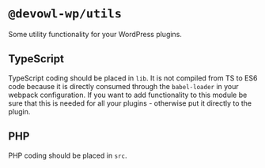 # `@devowl-wp/utils`

Some utility functionality for your WordPress plugins.

## TypeScript

TypeScript coding should be placed in `lib`. It is not compiled from TS to ES6 code because it is directly consumed through the `babel-loader` in your webpack configuration. If you want to add functionality to this module be sure that this is needed for all your plugins - otherwise put it directly to the plugin.

## PHP

PHP coding should be placed in `src`.
